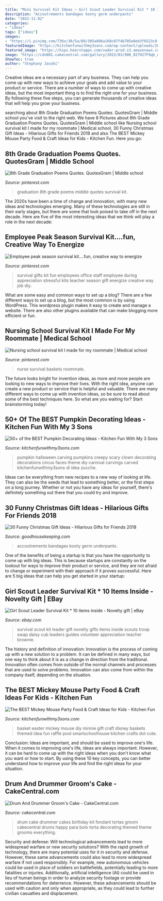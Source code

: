 ```yaml
---
title: "Mini Survival Kit Ideas ~ Girl Scout Leader Survival Kit * 10 Items Inside"
description: "Accoutrements bandages kooty germ underpants"
date: "2022-11-02"
categories:
- "ideas"
tags: ["ideas"]
images:
- "https://i.pinimg.com/736x/30/5a/89/305a896a168c07f4b705e8eb3f6523c8.jpg"
featuredImage: "https://kitchenfunwithmy3sons.com/wp-content/uploads/2016/08/clown2.jpg"
featured_image: "https://hips.hearstapps.com/vader-prod.s3.amazonaws.com/1536614042-publictoilet-1536614018.jpg?crop=1xw:1xh;center,top&amp;resize=480:*"
image: "https://cdn001.cakecentral.com/gallery/2015/03/900_827927F9qb_drum-and-drummer-grooms-cake.jpg"
ShowToc: true
author: "Stephany Jacobi"
---
```



Creative ideas are a necessary part of any business. They can help you come up with new ways to achieve your goals and add value to your product or service. There are a number of ways to come up with creative ideas, but the most important thing is to find the right one for your business. By following these five steps, you can generate thousands of creative ideas that will help you grow your business.

	

		
searching about 8th Grade Graduation Poems Quotes. QuotesGram | Middle school you've visit to the right web. We have 8 Pictures about 8th Grade Graduation Poems Quotes. QuotesGram | Middle school like Nursing school survival kit I made for my roommate | Medical school, 30 Funny Christmas Gift Ideas - Hilarious Gifts for Friends 2018 and also The BEST Mickey Mouse Party Food &amp; Craft Ideas for Kids - Kitchen Fun. Here you go:
		
    
## 8th Grade Graduation Poems Quotes. QuotesGram | Middle School

<img loading=lazy src="https://i.pinimg.com/736x/78/c2/31/78c23159b1f91e114e052f82db819a3e--school-survival-kits-survival-kit-gifts.jpg" onerror="this.onerror=null;this.src='https://tse2.mm.bing.net/th?id=OIP.X4XPBPK5hsLV7DsU4JdEggHaJ3&amp;pid=15.1';" alt="8th Grade Graduation Poems Quotes. QuotesGram | Middle school">

_Source: pinterest.com_

>graduation 8th grade poems middle quotes survival kit. 

	

The 2020s have been a time of change and innovation, with many new ideas and technologies emerging. Many of these technologies are still in their early stages, but there are some that look poised to take off in the next decade. Here are five of the most interesting ideas that we think will play a role in the next decade:

    
## Employee Peak Season Survival Kit....fun, Creative Way To Energize

<img loading=lazy src="https://i.pinimg.com/736x/4a/c2/21/4ac2215ca33dd39ea5d0a0813eab1659--staff-gifts-teacher-gifts.jpg" onerror="this.onerror=null;this.src='https://tse1.mm.bing.net/th?id=OIP.srLJQ5X8I3zAKjcuCDHa-wHaJ3&amp;pid=15.1';" alt="Employee peak season survival kit....fun, creative way to energize">

_Source: pinterest.com_

>survival gifts kit fun employees office staff employee during appreciation stressful kits teacher season gift energize creative way job diy. 

	

What are some easy and common ways to set up a blog?
There are a few different ways to set up a blog, but the most common is by using WordPress. This wordpress plugin makes it easy to create and manage a website. There are also other plugins available that can make blogging more efficient or fun.

    
## Nursing School Survival Kit I Made For My Roommate | Medical School

<img loading=lazy src="https://i.pinimg.com/736x/30/5a/89/305a896a168c07f4b705e8eb3f6523c8.jpg" onerror="this.onerror=null;this.src='https://tse1.mm.bing.net/th?id=OIP.fGP4Adge2shZey-nm50dJwHaJ3&amp;pid=15.1';" alt="Nursing school survival kit I made for my roommate | Medical school">

_Source: pinterest.com_

>nurse survival baskets roommate. 

	

The future looks bright for invention ideas, as more and more people are looking to new ways to improve their lives. With the right idea, anyone can create a new product or service that is helpful and valuable. There are many different ways to come up with invention ideas, so be sure to read about some of the best techniques here. So what are you waiting for? Start brainstorming today!

    
## 50+ Of The BEST Pumpkin Decorating Ideas - Kitchen Fun With My 3 Sons

<img loading=lazy src="https://kitchenfunwithmy3sons.com/wp-content/uploads/2016/08/clown2.jpg" onerror="this.onerror=null;this.src='https://tse1.mm.bing.net/th?id=OIP.eq8uOH6KIQO17VkDApv2RQHaQ8&amp;pid=15.1';" alt="50+ of the BEST Pumpkin Decorating Ideas - Kitchen Fun With My 3 Sons">

_Source: kitchenfunwithmy3sons.com_

>pumpkin halloween carving pumpkins creepy scary clown decorating decorations circus faces theme diy carnival carvings carved kitchenfunwithmy3sons di idea zucche. 

	

Ideas can be everything from new recipes to a new way of looking at life. They can also be the seeds that lead to something better, or the first steps on a long journey. Whether or not you have any ideas for yourself, there's definitely something out there that you could try and improve.

    
## 30 Funny Christmas Gift Ideas - Hilarious Gifts For Friends 2018

<img loading=lazy src="https://hips.hearstapps.com/vader-prod.s3.amazonaws.com/1536614042-publictoilet-1536614018.jpg?crop=1xw:1xh;center,top&amp;resize=480:*" onerror="this.onerror=null;this.src='https://tse4.mm.bing.net/th?id=OIP.jr3TZBR6I9J1QHIFgO4pjwAAAA&amp;pid=15.1';" alt="30 Funny Christmas Gift Ideas - Hilarious Gifts for Friends 2018">

_Source: goodhousekeeping.com_

>accoutrements bandages kooty germ underpants. 

	

One of the benefits of being a startup is that you have the opportunity to come up with big ideas. This is because startups are constantly on the lookout for ways to improve their product or service, and they are not afraid to change or experiment with their approach if it proves successful. Here are 5 big ideas that can help you get started in your startup: 

    
## Girl Scout Leader Survival Kit * 10 Items Inside - Novelty Gift | EBay

<img loading=lazy src="http://i.ebayimg.com/images/i/310368994547-0-1/s-l1000.jpg" onerror="this.onerror=null;this.src='https://tse2.mm.bing.net/th?id=OIP.kwbju0fgELYKfEEIa8aNngHaJ4&amp;pid=15.1';" alt="Girl Scout Leader Survival Kit * 10 items inside - Novelty gift | eBay">

_Source: ebay.com_

>survival scout kit leader gift novelty gifts items inside scouts troop swap daisy cub leaders guides volunteer appreciation teacher brownie. 

	

The history and definition of innovation:
Innovation is the process of coming up with a new solution to a problem. It can be defined in many ways, but one way to think about it is as a change in direction from the traditional. Innovation often comes from outside of the normal channels and processes that are used to solve problems. Innovation can also come from within the company itself, depending on the situation.

    
## The BEST Mickey Mouse Party Food &amp; Craft Ideas For Kids - Kitchen Fun

<img loading=lazy src="https://kitchenfunwithmy3sons.com/wp-content/uploads/2016/03/the-best-mickey-mouse-party-craft-food-ideas-for-kids-minnie-4.jpg" onerror="this.onerror=null;this.src='https://tse2.mm.bing.net/th?id=OIP.oGH5VBd-QpMVcDX8LAQvwQHaNJ&amp;pid=15.1';" alt="The BEST Mickey Mouse Party Food &amp; Craft Ideas for Kids - Kitchen Fun">

_Source: kitchenfunwithmy3sons.com_

>basket easter mickey mouse diy minnie gift craft disney baskets themed idea fun raffle pool smartschoolhouse kitchen crafts dot cute. 

	

Conclusion: Ideas are important, and should be used to improve one's life.
When it comes to improving one's life, ideas are always important. However, it can be hard to come up with the right ideas when you don't know what you want or how to start. By using these 10 key concepts, you can better understand how to improve your life and find the right ideas for your situation.

    
## Drum And Drummer Groom&#039;s Cake - CakeCentral.com

<img loading=lazy src="https://cdn001.cakecentral.com/gallery/2015/03/900_827927F9qb_drum-and-drummer-grooms-cake.jpg" onerror="this.onerror=null;this.src='https://tse2.mm.bing.net/th?id=OIP.te14TaVqBbmXoUuruirN3QHaLJ&amp;pid=15.1';" alt="Drum And Drummer Groom&#039;s Cake - CakeCentral.com">

_Source: cakecentral.com_

>drum cake drummer cakes birthday kit fondant tortas groom cakecentral drums happy para bolo torta decorating themed theme grooms everything. 

	

Security and defense: Will technological advancements lead to more widespread warfare or new security solutions?
With the rapid growth of technology, there are many potential uses for it in security and defense. However, these same advancements could also lead to more widespread warfare if not used responsibly. For example, new autonomous vehicles could be used in place of soldiers on battlefields, potentially leading to more fatalities or injuries. Additionally, artificial intelligence (AI) could be used in lieu of human beings in order to analyze security footage or provide recommendations for deterrence. However, these advancements should be used with caution and only when appropriate, as they could lead to further civilian casualties and displacement.

